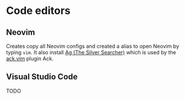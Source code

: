 # Code editors

## Neovim

Creates copy all Neovim configs and created a alias to open Neovim by typing
`vim`. It also install [Ag (The Silver
Searcher)](https://github.com/ggreer/the_silver_searcher) which is used by the
[ack.vim](https://github.com/mileszs/ack.vim) plugin Ack.

## Visual Studio Code

TODO
